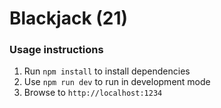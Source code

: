 # Blackjack (21) #

### Usage instructions ###

1. Run `npm install` to install dependencies
2. Use `npm run dev` to run in development mode
3. Browse to `http://localhost:1234`